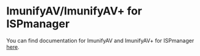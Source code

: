 # ImunifyAV/ImunifyAV+ for ISPmanager


You can find documentation for ImunifyAV and ImunifyAV+ for ISPmanager [here](https://isp.revisium.com/).


